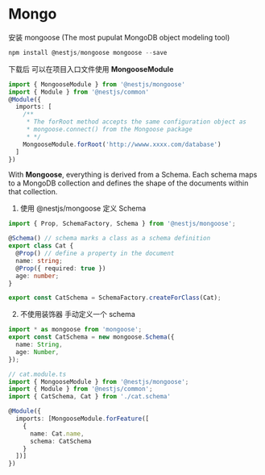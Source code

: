 # Mongo

安装 mongoose (The most pupulat MongoDB object modeling tool)

```js
npm install @nestjs/mongoose mongoose --save
```

下载后 可以在项目入口文件使用 **MongooseModule**

```ts
import { MongooseModule } from '@nestjs/mongoose'
import { Module } from '@nestjs/common'
@Module({
  imports: [
    /**
     * The forRoot method accepts the same configuration object as
     * mongoose.connect() from the Mongoose package
     * */
    MongooseModule.forRoot('http://wwww.xxxx.com/database')
  ]
})
```

With **Mongoose**, everything is derived from a Schema. Each schema maps to a MongoDB collection and defines
the shape of the documents within that collection.

1. 使用 @nestjs/mongoose 定义 Schema

```ts
import { Prop, SchemaFactory, Schema } from '@nestjs/mongoose';

@Schema() // schema marks a class as a schema definition
export class Cat {
  @Prop() // define a property in the document
  name: string;
  @Prop({ required: true })
  age: number;
}

export const CatSchema = SchemaFactory.createForClass(Cat);
```

2. 不使用装饰器 手动定义一个 schema

```ts
import * as mongoose from 'mongoose';
export const CatSchema = new mongoose.Schema({
  name: String,
  age: Number,
});
```

```ts
// cat.module.ts
import { MongooseModule } from '@nestjs/mongoose';
import { Module } from '@nestjs/common';
import { CatSchema, Cat } from './cat.schema'

@Module({
  imports: [MongooseModule.forFeature([
    {
      name: Cat.name,
      schema: CatSchema
    }
  ])]
})
```

